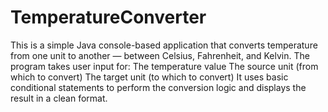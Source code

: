 # TemperatureConverter
 This is a simple Java console-based application that converts temperature from one unit to another — between Celsius, Fahrenheit, and Kelvin.  The program takes user input for:  The temperature value  The source unit (from which to convert)  The target unit (to which to convert)  It uses basic conditional statements to perform the conversion logic and displays the result in a clean format.
